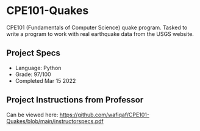 # CPE101-Quakes
CPE101 (Fundamentals of Computer Science) quake program. Tasked to write a program to work with real earthquake data from the USGS website.

## Project Specs
- Language: Python
- Grade: 97/100
- Completed Mar 15 2022

## Project Instructions from Professor
Can be viewed here: https://github.com/wafiqaf/CPE101-Quakes/blob/main/instructorspecs.pdf
